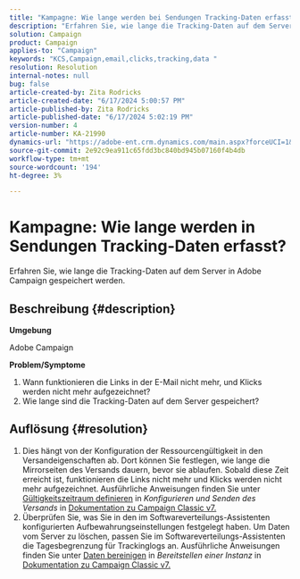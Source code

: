 ```yaml
---
title: "Kampagne: Wie lange werden bei Sendungen Tracking-Daten erfasst?"
description: "Erfahren Sie, wie lange die Tracking-Daten auf dem Server in Adobe Campaign gespeichert werden."
solution: Campaign
product: Campaign
applies-to: "Campaign"
keywords: "KCS,Campaign,email,clicks,tracking,data "
resolution: Resolution
internal-notes: null
bug: false
article-created-by: Zita Rodricks
article-created-date: "6/17/2024 5:00:57 PM"
article-published-by: Zita Rodricks
article-published-date: "6/17/2024 5:02:19 PM"
version-number: 4
article-number: KA-21990
dynamics-url: "https://adobe-ent.crm.dynamics.com/main.aspx?forceUCI=1&pagetype=entityrecord&etn=knowledgearticle&id=50a4df23-cb2c-ef11-840a-002248084fbb"
source-git-commit: 2e92c9ea911c65fdd3bc840bd945b07160f4b4db
workflow-type: tm+mt
source-wordcount: '194'
ht-degree: 3%

---
```


# Kampagne: Wie lange werden in Sendungen Tracking-Daten erfasst?


Erfahren Sie, wie lange die Tracking-Daten auf dem Server in Adobe Campaign gespeichert werden.

## Beschreibung {#description}


<b>Umgebung</b>

Adobe Campaign

<b>Problem/Symptome</b>

1. Wann funktionieren die Links in der E-Mail nicht mehr, und Klicks werden nicht mehr aufgezeichnet?
2. Wie lange sind die Tracking-Daten auf dem Server gespeichert?



## Auflösung {#resolution}


1. Dies hängt von der Konfiguration der Ressourcengültigkeit in den Versandeigenschaften ab. Dort können Sie festlegen, wie lange die Mirrorseiten des Versands dauern, bevor sie ablaufen. Sobald diese Zeit erreicht ist, funktionieren die Links nicht mehr und Klicks werden nicht mehr aufgezeichnet. Ausführliche Anweisungen finden Sie unter [Gültigkeitszeitraum definieren](https://experienceleague.adobe.com/docs/campaign-classic/using/sending-messages/key-steps-when-creating-a-delivery/steps-sending-the-delivery.html?lang=en#defining-validity-period) in *Konfigurieren und Senden des Versands* in [Dokumentation zu Campaign Classic v7.](https://experienceleague.adobe.com/en/docs/campaign-classic)
2. Überprüfen Sie, was Sie in den im Softwareverteilungs-Assistenten konfigurierten Aufbewahrungseinstellungen festgelegt haben. Um Daten vom Server zu löschen, passen Sie im Softwareverteilungs-Assistenten die Tagesbegrenzung für Trackinglogs an. Ausführliche Anweisungen finden Sie unter [Daten bereinigen](https://experienceleague.adobe.com/docs/campaign-classic/using/installing-campaign-classic/initial-configuration/deploying-an-instance.html?lang=en#purging-data) in *Bereitstellen einer Instanz* in [Dokumentation zu Campaign Classic v7.](https://experienceleague.adobe.com/en/docs/campaign-classic)

